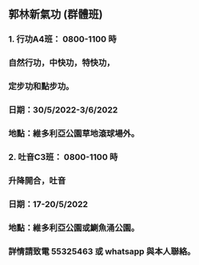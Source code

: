 ## 郭林新氣功 (群體班)

### 1. 行功A4班： 0800-1100 時
### 自然行功，中快功，特快功，
### 定步功和點步功。
### 日期：30/5/2022-3/6/2022
### 地點：維多利亞公園草地滾球場外。

### 2. 吐音C3班： 0800-1100 時
### 升降開合，吐音
### 日期：17-20/5/2022
### 地點：維多利亞公園或鰂魚涌公園。

### 詳情請致電 55325463 或 whatsapp 與本人聯絡。
